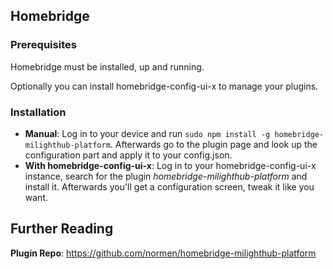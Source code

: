 ## Homebridge

### Prerequisites

Homebridge must be installed, up and running.

Optionally you can install homebridge-config-ui-x to manage your plugins.

### Installation

* **Manual**: Log in to your device and run `sudo npm install -g homebridge-milighthub-platform`. Afterwards go to the plugin page and look up the configuration part and apply it to your config.json.
* **With homebridge-config-ui-x**: Log in to your homebridge-config-ui-x instance, search for the plugin *homebridge-milighthub-platform* and install it.
Afterwards you'll get a configuration screen, tweak it like you want.

## Further Reading

**Plugin Repo**:
https://github.com/normen/homebridge-milighthub-platform
